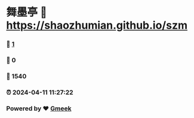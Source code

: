 # 舞墨亭 :link: https://shaozhumian.github.io/szm 
### :page_facing_up: [1](https://shaozhumian.github.io/szm/tag.html) 
### :speech_balloon: 0 
### :hibiscus: 1540 
### :alarm_clock: 2024-04-11 11:27:22 
### Powered by :heart: [Gmeek](https://github.com/Meekdai/Gmeek)
